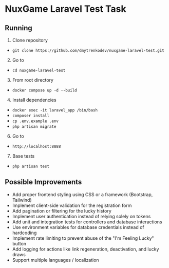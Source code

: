 # NuxGame Laravel Test Task

## Running

1. Clone repository

 - ``` git clone https://github.com/dmytrenkodev/nuxgame-laravel-test.git ```

2. Go to 
 - ``` cd nuxgame-laravel-test ```

3. From root directory
 - ``` docker compose up -d --build ```

4. Install dependencies
 - ``` docker exec -it laravel_app /bin/bash ```
 - ``` composer install ```
 - ``` cp .env.example .env ```
 - ``` php artisan migrate ```

6. Go to
 - ``` http://localhost:8888 ```

7. Base tests
 - ``` php artisan test ```

## Possible Improvements

- Add proper frontend styling using CSS or a framework (Bootstrap, Tailwind)
- Implement client-side validation for the registration form
- Add pagination or filtering for the lucky history
- Implement user authentication instead of relying solely on tokens
- Add unit and integration tests for controllers and database interactions
- Use environment variables for database credentials instead of hardcoding
- Implement rate limiting to prevent abuse of the "I'm Feeling Lucky" button
- Add logging for actions like link regeneration, deactivation, and lucky draws
- Support multiple languages / localization
